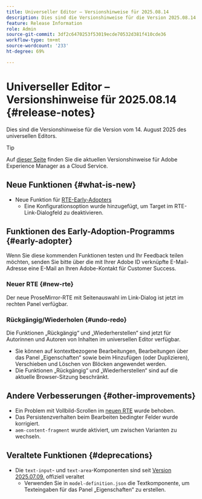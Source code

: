 ```yaml
---
title: Universeller Editor – Versionshinweise für 2025.08.14
description: Dies sind die Versionshinweise für die Version 2025.08.14 des universellen Editors.
feature: Release Information
role: Admin
source-git-commit: 3df2c6470253f53019ecde70532d381f410cde36
workflow-type: tm+mt
source-wordcount: '233'
ht-degree: 69%

---
```



# Universeller Editor – Versionshinweise für 2025.08.14 {#release-notes}

Dies sind die Versionshinweise für die Version vom 14. August 2025 des universellen Editors.

>[!TIP]
>
>Auf [dieser Seite](/help/release-notes/release-notes-cloud/release-notes-current.md) finden Sie die aktuellen Versionshinweise für Adobe Experience Manager as a Cloud Service.

## Neue Funktionen {#what-is-new}

* Neue Funktion für [RTE-Early-Adopters](#new-rte)
   * Eine Konfigurationsoption wurde hinzugefügt, um Target im RTE-Link-Dialogfeld zu deaktivieren.

## Funktionen des Early-Adoption-Programms {#early-adopter}

Wenn Sie diese kommenden Funktionen testen und Ihr Feedback teilen möchten, senden Sie bitte über die mit Ihrer Adobe ID verknüpfte E-Mail-Adresse eine E-Mail an Ihren Adobe-Kontakt für Customer Success.

### Neuer RTE {#new-rte}

Der neue ProseMirror-RTE mit Seitenauswahl im Link-Dialog ist jetzt im rechten Panel verfügbar.

### Rückgängig/Wiederholen {#undo-redo}

Die Funktionen „Rückgängig“ und „Wiederherstellen“ sind jetzt für Autorinnen und Autoren von Inhalten im universellen Editor verfügbar.

* Sie können auf kontextbezogene Bearbeitungen, Bearbeitungen über das Panel „Eigenschaften“ sowie beim Hinzufügen (oder Duplizieren), Verschieben und Löschen von Blöcken angewendet werden.
* Die Funktionen „Rückgängig“ und „Wiederherstellen“ sind auf die aktuelle Browser-Sitzung beschränkt.

## Andere Verbesserungen {#other-improvements}

* Ein Problem mit Vollbild-Scrollen im [neuen RTE](#new-rte) wurde behoben.
* Das Persistenzverhalten beim Bearbeiten bedingter Felder wurde korrigiert.
* `aem-content-fragment` wurde aktiviert, um zwischen Varianten zu wechseln.

## Veraltete Funktionen {#deprecations}

* Die `text-input`- und `text-area`-Komponenten sind seit [Version 2025.07.09.](/help/release-notes/universal-editor/2025/2025-07-09.md) offiziell veraltet
   * Verwenden Sie in `model-definition.json` die Textkomponente, um Texteingaben für das Panel „Eigenschaften“ zu erstellen.
